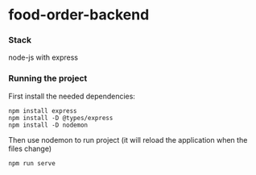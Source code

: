 # food-order-backend

### Stack
node-js with express

### Running the project
First install the needed dependencies:
```
npm install express
npm install -D @types/express
npm install -D nodemon
```
Then use nodemon to run project (it will reload the application when the files change)
```
npm run serve
```